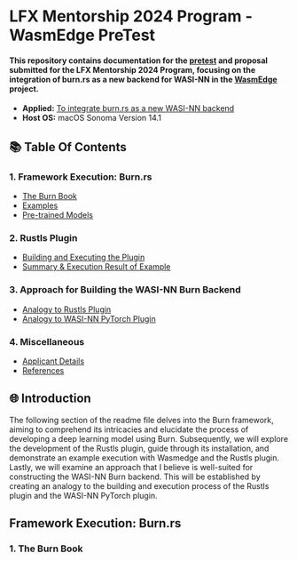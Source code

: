 # LFX Mentorship 2024 Program - WasmEdge PreTest 

#### This repository contains documentation for the [pretest](https://github.com/WasmEdge/WasmEdge/discussions/3182) and proposal submitted for the LFX Mentorship 2024 Program, focusing on the integration of burn.rs as a new backend for WASI-NN in the [WasmEdge](https://github.com/WasmEdge/WasmEdge/issues/3172) project.

- **Applied:** [To integrate burn.rs as a new WASI-NN backend](https://github.com/WasmEdge/WasmEdge/issues/3172)
- **Host OS:** macOS Sonoma Version 14.1

## 📚 Table Of Contents
### 1. Framework Execution: Burn.rs
   - [The Burn Book](#1-the-burn-book)
   - [Examples](#examples)
   - [Pre-trained Models](#pre-trained-models)

### 2. Rustls Plugin
   - [Building and Executing the Plugin](#building-and-executing-the-plugin)
   - [Summary & Execution Result of Example](#summary--execution-result-of-example)

### 3. Approach for Building the WASI-NN Burn Backend
   - [Analogy to Rustls Plugin](#analogy-to-rustls-plugin)
   - [Analogy to WASI-NN PyTorch Plugin](#analogy-to-wasi-nn-pytorch-plugin)
     
### 4. Miscellaneous
   - [Applicant Details](#applicant-details)
   - [References](#references)

## 🌐 Introduction
The following section of the readme file delves into the Burn framework, aiming to comprehend its intricacies and elucidate the process of developing a deep learning model using Burn. Subsequently, we will explore the development of the Rustls plugin, guide through its installation, and demonstrate an example execution with Wasmedge and the Rustls plugin. Lastly, we will examine an approach that I believe is well-suited for constructing the WASI-NN Burn backend. This will be established by creating an analogy to the building and execution process of the Rustls plugin and the WASI-NN PyTorch plugin.

## Framework Execution: Burn.rs
### 1. The Burn Book




